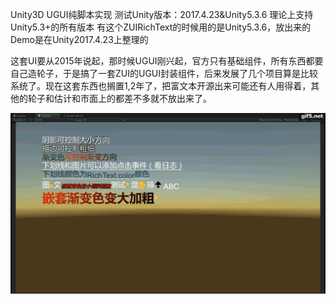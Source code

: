 Unity3D UGUI纯脚本实现
测试Unity版本：2017.4.23&Unity5.3.6 理论上支持Unity5.3+的所有版本
有这个ZUIRichText的时候用的是Unity5.3.6，放出来的Demo是在Unity2017.4.23上整理的

这套UI要从2015年说起，那时候UGUI刚兴起，官方只有基础组件，所有东西都要自己造轮子，于是搞了一套ZUI的UGUI封装组件，后来发展了几个项目算是比较系统了。现在这套东西也搁置1,2年了，把富文本开源出来可能还有人用得着，其他的轮子和估计和市面上的都差不多就不放出来了。

![](imgs/eft.gif)